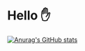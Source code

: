 #  Hello ✋



[![Anurag's GitHub stats](https://github-readme-stats.vercel.app/api?username=tomster12&count_private=true&show_icons=true&theme=dracula)](https://github.com/tomster12/github-readme-stats)

